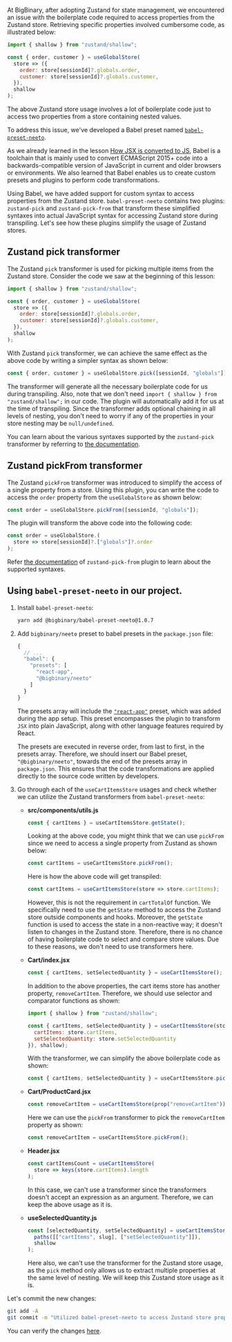 At BigBinary, after adopting Zustand for state management, we encountered an issue with the boilerplate code required to access properties from the Zustand store. Retrieving specific properties involved cumbersome code, as illustrated below:

```js
import { shallow } from "zustand/shallow";

const { order, customer } = useGlobalStore(
  store => ({
    order: store[sessionId]?.globals.order,
    customer: store[sessionId]?.globals.customer,
  }),
  shallow
);
```

The above Zustand store usage involves a lot of boilerplate code just to access two properties from a store containing nested values.

To address this issue, we've developed a Babel preset named [`babel-preset-neeto`](https://github.com/bigbinary/babel-preset-neeto/tree/main).

As we already learned in the lesson [How JSX is converted to JS](https://courses.bigbinaryacademy.com/learn-react/more-on-jsx/how-jsx-is-converted-to-js/), Babel is a toolchain that is mainly used to convert ECMAScript 2015+ code into a backwards-compatible version of JavaScript in current and older browsers or environments. We also learned that Babel enables us to create custom presets and plugins to perform code transformations.

Using Babel, we have added support for custom syntax to access properties from the Zustand store. `babel-preset-neeto` contains two plugins: `zustand-pick` and `zustand-pick-from` that transform these simplified syntaxes into actual JavaScript syntax for accessing Zustand store during transpiling. Let's see how these plugins simplify the usage of Zustand stores.

## Zustand pick transformer

The Zustand `pick` transformer is used for picking multiple items from the Zustand store. Consider the code we saw at the beginning of this lesson:

```js
import { shallow } from "zustand/shallow";

const { order, customer } = useGlobalStore(
  store => ({
    order: store[sessionId]?.globals.order,
    customer: store[sessionId]?.globals.customer,
  }),
  shallow
);
```

With Zustand `pick` transformer, we can achieve the same effect as the above code by writing a simpler syntax as shown below:

```js
const { order, customer } = useGlobalStore.pick([sessionId, "globals"]);
```

The transformer will generate all the necessary boilerplate code for us during transpiling. Also, note that we don't need `import { shallow } from "zustand/shallow";` in our code. The plugin will automatically add it for us at the time of transpiling. Since the transformer adds optional chaining in all levels of nesting, you don't need to worry if any of the properties in your store nesting may be `null/undefined`.

You can learn about the various syntaxes supported by the `zustand-pick` transformer by referring to [the documentation](https://github.com/bigbinary/babel-preset-neeto/blob/main/docs/zustand-pick.md).

## Zustand pickFrom transformer

The Zustand `pickFrom` transformer was introduced to simplify the access of a single property from a store. Using this plugin, you can write the code to access the `order` property from the `useGlobalStore` as shown below:

```js
const order = useGlobalStore.pickFrom([sessionId, "globals"]);
```

The plugin will transform the above code into the following code:

```js
const order = useGlobalStore.(
  store => store[sessionId]?.["globals"]?.order
);
```

Refer [the documentation](https://github.com/bigbinary/babel-preset-neeto/blob/main/docs/zustand-pick-from.md) of `zustand-pick-from` plugin to learn about the supported syntaxes.

## Using `babel-preset-neeto` in our project.

1. Install `babel-preset-neeto`:

    ```bash
    yarn add @bigbinary/babel-preset-neeto@1.0.7
    ```

2. Add `bigbinary/neeto` preset to babel presets in the `package.json` file:

    ```js {6}
    {
      // ...
      "babel": {
        "presets": [
          "react-app",
          "@bigbinary/neeto"
        ]
      }
    }
    ```

    The presets array will include the [`"react-app"`](https://www.npmjs.com/package/babel-preset-react-app) preset, which was added during the app setup. This preset encompasses the plugin to transform `JSX` into plain JavaScript, along with other language features required by React.

    The presets are executed in reverse order, from last to first, in the presets array. Therefore, we should insert our Babel preset, `"@bigbinary/neeto"`, towards the end of the presets array in `package.json`. This ensures that the code transformations are applied directly to the source code written by developers.


3. Go through each of the `useCartItemsStore` usages and check whether we can utilize the Zustand transformers from `babel-preset-neeto`:

    -  **src/components/utils.js**

        ```js
        const { cartItems } = useCartItemsStore.getState();
        ```

        Looking at the above code, you might think that we can use `pickFrom` since we need to access a single property from Zustand as shown below:

        ```js
        const cartItems = useCartItemsStore.pickFrom();
        ```

        Here is how the above code will get transpiled:

        ```js
        const cartItems = useCartItemsStore(store => store.cartItems);
        ```

        However, this is not the requirement in `cartTotalOf` function. We specifically need to use the `getState` method to access the Zustand store outside components and hooks. Moreover, the `getState` function is used to access the state in a non-reactive way; it doesn't listen to changes in the Zustand store. Therefore, there is no chance of having boilerplate code to select and compare store values. Due to these reasons, we don't need to use transformers here.

    -  **Cart/index.jsx**

        ```js
        const { cartItems, setSelectedQuantity } = useCartItemsStore();
        ```

        In addition to the above properties, the cart items store has another property, `removeCartItem`. Therefore, we should use selector and comparator functions as shown:

        ```js
        import { shallow } from "zustand/shallow";

        const { cartItems, setSelectedQuantity } = useCartItemsStore(store => ({
          cartItems: store.cartItems,
          setSelectedQuantity: store.setSelectedQuantity
        }), shallow);
        ```

        With the transformer, we can simplify the above boilerplate code as shown:

        ```js
        const { cartItems, setSelectedQuantity } = useCartItemsStore.pick();
        ```

    -  **Cart/ProductCard.jsx**

        ```js
        const removeCartItem = useCartItemsStore(prop("removeCartItem"));
        ```

        Here we can use the `pickFrom` transformer to pick the `removeCartItem` property as shown:

        ```js
        const removeCartItem = useCartItemsStore.pickFrom();
        ```

    -  **Header.jsx**

        ```js
        const cartItemsCount = useCartItemsStore(
          store => keys(store.cartItems).length
        );
        ```

        In this case, we can't use a transformer since the transformers doesn't accept an expression as an argument. Therefore, we can keep the above usage as it is.

    -  **useSelectedQuantity.js**

        ```js
        const [selectedQuantity, setSelectedQuantity] = useCartItemsStore(
          paths([["cartItems", slug], ["setSelectedQuantity"]]),
          shallow
        );
        ```

        Here also, we can't use the transformer for the Zustand store usage, as the `pick` method only allows us to extract multiple properties at the same level of nesting. We will keep this Zustand store usage as it is.

Let's commit the new changes:

```bash
git add -A
git commit -m "Utilized babel-preset-neeto to access Zustand store properties"
```

You can verify the changes [here](https://github.com/bigbinary/smile-cart-frontend/commit/032ba6042318f3d22f924cbc8970ef7ff2d72773).
